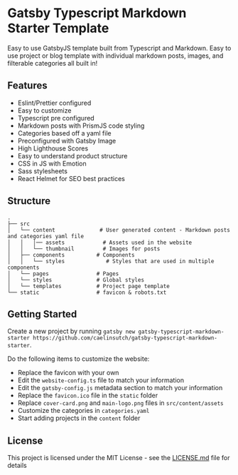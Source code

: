 # Gatsby Typescript Markdown Starter Template

Easy to use GatsbyJS template built from Typescript and Markdown. Easy to use project or blog template with individual markdown posts, images, and filterable categories all built in!

## Features
- Eslint/Prettier configured
- Easy to customize
- Typescript pre configured
- Markdown posts with PrismJS code styling
- Categories based off a yaml file
- Preconfigured with Gatsby Image
- High Lighthouse Scores
- Easy to understand product structure
- CSS in JS with Emotion
- Sass stylesheets
- React Helmet for SEO best practices

## Structure
```text
.
├── src
│   └── content              # User generated content - Markdown posts and categories yaml file
│   │   │── assets            # Assets used in the website
│   │   └── thumbnail         # Images for posts
│   ├── components          # Components
│   │   └── styles             # Styles that are used in multiple components
│   └── pages               # Pages
│   └── styles              # Global styles
│   └── templates           # Project page template
└── static                  # favicon & robots.txt
```

## Getting Started

Create a new project by running `gatsby new gatsby-typescript-markdown-starter https://github.com/caelinsutch/gatsby-typescript-markdown-starter`. 

Do the following items to customize the website:

- Replace the favicon with your own
- Edit the `website-config.ts` file to match your information
- Edit the `gatsby-config.js` metadata section to match your information
- Replace the `favicon.ico` file in the `static` folder
- Replace `cover-card.png` and `main-logo.png` files in `src/content/assets`
- Customize the categories in `categories.yaml`
- Start adding projects in the `content` folder

## License
This project is licensed under the MIT License - see the [LICENSE.md](LICENSE) file for details
